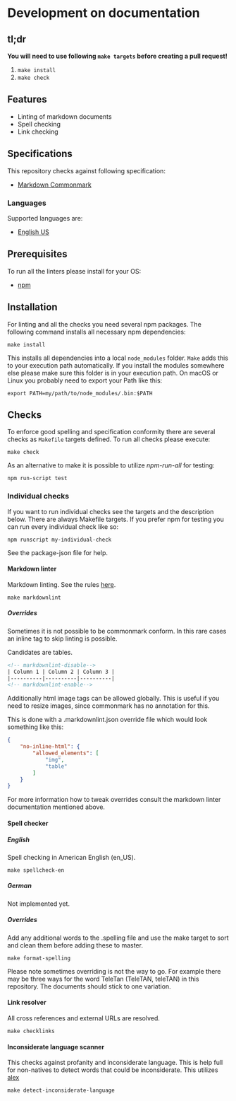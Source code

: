 # Development on documentation

## tl;dr

**You will need to use following `make targets` before creating a pull request!**

1. `make install`
2. `make check`

## Features

* Linting of markdown documents
* Spell checking
* Link checking

## Specifications

This repository checks against following specification:

* [Markdown Commonmark](https://spec.commonmark.org/)

### Languages

Supported languages are:

* [English US](https://en.wikipedia.org/wiki/ISO/IEC_8859-1)

## Prerequisites

To run all the linters please install for your OS:

* [npm](https://github.com/nodesource/distributions)

## Installation

For linting and all the checks you need several npm packages. The following
command installs all necessary npm dependencies:

```shell
make install
```

This installs all dependencies into a local `node_modules` folder. `Make` adds
this to your execution path automatically. If you install the modules somewhere
else please make sure this folder is in your execution path. On macOS or Linux
you probably need to export your Path like this:

```shell
export PATH=my/path/to/node_modules/.bin:$PATH
```

## Checks

To enforce good spelling and specification conformity there are several checks
as `Makefile` targets defined. To run all checks please execute:

```shell
make check
```

As an alternative to make it is possible to utilize *npm-run-all* for testing:

```shell
npm run-script test
```

### Individual checks

If you want to run individual checks see the targets and the description below.
There are always Makefile targets. If you prefer npm for testing you can run
every individual check like so:

```shell
npm runscript my-individual-check
```
See the package-json file for help.

#### Markdown linter

Markdown linting. See the rules [here](https://github.com/DavidAnson/markdownlint).

```shell
make markdownlint
```

##### Overrides

Sometimes it is not possible to be commonmark conform. In this
rare cases an inline tag to skip linting is possible.

Candidates are tables.

```html
<!-- markdownlint-disable-->
| Column 1 | Column 2 | Column 3 |
|----------|----------|----------|
<!-- markdownlint-enable-->
```

Additionally html image tags can be allowed globally. This is useful if you need
to resize images, since commonmark has no annotation for this.

This is done with a .markdownlint.json override file which would look something
like this:

```json
{
    "no-inline-html": {
        "allowed_elements": [
            "img",
            "table"
        ]
    }
}
```

For more information how to tweak overrides consult the markdown linter
documentation mentioned above.

#### Spell checker

##### English

Spell checking in American English (en_US).

```shell
make spellcheck-en
```

##### German

Not implemented yet.

##### Overrides

Add any additional words to the .spelling file and use the make target to sort
and clean them before adding these to master.

```shell
make format-spelling
```

Please note sometimes overriding is not the way to go. For example there may be
three ways for the word TeleTan (TeleTAN, teleTAN) in this repository. The
documents should stick to one variation.

#### Link resolver

All cross references and external URLs are resolved.

```shell
make checklinks
```

#### Inconsiderate language scanner

This checks against profanity and inconsiderate language. This is help full for
non-natives to detect words that could be inconsiderate. This utilizes
[alex](https://github.com/get-alex/alex)

```shell
make detect-inconsiderate-language
```
